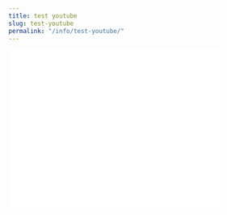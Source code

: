 ```yaml
---
title: test youtube
slug: test-youtube
permalink: "/info/test-youtube/"
---
```


<iframe width="420" height="315" src="//www.youtube.com/embed/OF0Re7gJBb8" frameborder="0" allowfullscreen></iframe>
